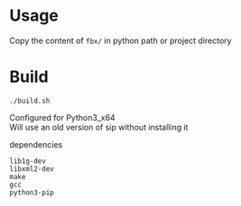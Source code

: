 # Usage

Copy the content of `fbx/` in python path or project directory

# Build 
 
 `./build.sh`

Configured for Python3_x64    
Will use an old version of sip without installing it    

dependencies
```
lib1g-dev
libxml2-dev
make
gcc
python3-pip
```

